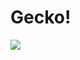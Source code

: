 <h1>Gecko!</h1>

<img src="https://github.com/marcellogalhardo/gecko/blob/master/app/src/main/res/drawable-xxxhdpi/ic_launcher.png?raw=true">
